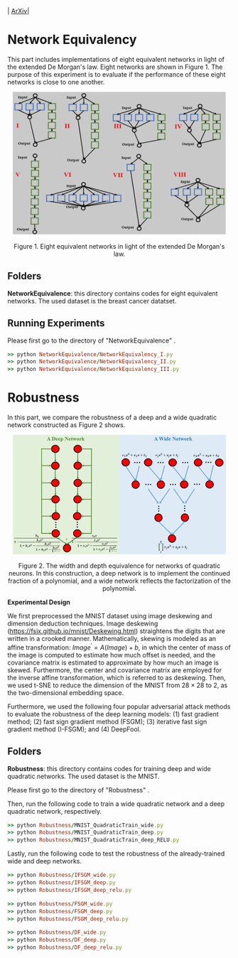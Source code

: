 | [ArXiv](https://arxiv.org/abs/2002.02515)|

# Network Equivalency
This part includes implementations of eight equivalent networks in light of the extended De Morgan's law. Eight networks are shown in Figure 1. The purpose of this experiment is to evaluate if the performance of these eight networks is close to one another.

<p align="center">
  <img width="480" src="https://github.com/FengleiFan/Duality/blob/master/equivalent_networks.png">
</p>

<p align="center">
  Figure 1. Eight equivalent networks in light of the extended De Morgan's law.
</p>


## Folders ## 

**NetworkEquivalence**: this directory contains codes for eight equivalent networks. The used dataset is the breast cancer datatset.<br/>


##  Running Experiments ## 

Please first go to the directory of "NetworkEquivalence" .

```ruby
>> python NetworkEquivalence/NetworkEquivalency_I.py    
>> python NetworkEquivalence/NetworkEquivalency_II.py 
>> python NetworkEquivalence/NetworkEquivalency_III.py 
```

# Robustness
In this part, we compare the robustness of a deep and a wide quadratic network constructed as Figure 2 shows.
<p align="center">
  <img width="480" src="https://github.com/FengleiFan/Duality/blob/master/quadratic_networks.png">
</p>

<p align="center">
  Figure 2. The width and depth equivalence for networks of quadratic neurons. In this construction, a deep network is to implement the continued fraction of a polynomial, and a wide network reflects the factorization of the polynomial.
</p>

**Experimental Design** 

We first preprocessed the MNIST dataset using image deskewing and dimension deduction techniques. Image deskewing (https://fsix.github.io/mnist/Deskewing.html) straightens the digits that are written in a crooked manner. Mathematically, skewing is modeled as an affine transformation: $Image^{'} = A(Image)+b$, in which the center of mass of the image is computed to estimate how much offset is needed, and the covariance matrix is estimated to approximate by how much an image is skewed. Furthermore, the center and covariance matrix are employed for the inverse affine transformation, which is referred to as deskewing. Then, we used t-SNE to reduce the dimension of the MNIST from $28\times 28$ to $2$, as the two-dimensional embedding space. 


Furthermore, we used the following four popular adversarial attack methods to evaluate the robustness of the deep learning models: (1) fast gradient method; (2) fast sign gradient method (FSGM); (3) iterative fast sign gradient method (I-FSGM); and (4) DeepFool.


## Folders ## 

**Robustness**: this directory contains codes for training deep and wide quadratic networks. The used dataset is the MNIST.<br/>

Please first go to the directory of "Robustness" .

Then, run the following code to train a wide quadratic network and a deep quadratic network, respectively.
```ruby
>> python Robustness/MNIST_QuadraticTrain_wide.py    
>> python Robustness/MNIST_QuadraticTrain_deep.py 
>> python Robustness/MNIST_QuadraticTrain_deep_RELU.py 
```
Lastly, run the following code to test the robustness of the already-trained wide and deep networks.

```ruby
>> python Robustness/IFSGM_wide.py    
>> python Robustness/IFSGM_deep.py 
>> python Robustness/IFSGM_deep_relu.py 
```

```ruby
>> python Robustness/FSGM_wide.py    
>> python Robustness/FSGM_deep.py 
>> python Robustness/FSGM_deep_relu.py 
```

```ruby
>> python Robustness/DF_wide.py    
>> python Robustness/DF_deep.py 
>> python Robustness/DF_deep_relu.py 
```




